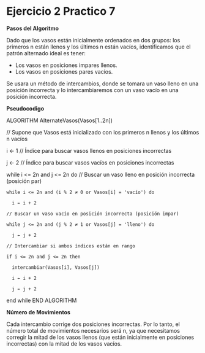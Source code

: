 # Ejercicio 2 Practico 7

**Pasos del Algoritmo**

Dado que los vasos están inicialmente ordenados en dos grupos: los primeros n están llenos y los últimos n están vacíos, identificamos que el patrón alternado ideal es tener:

- Los vasos en posiciones impares llenos.
- Los vasos en posiciones pares vacíos.

Se usara un método de intercambios, donde se tomara un vaso lleno en una posición incorrecta y lo intercambiaremos con un vaso vacío en una posición incorrecta.

**Pseudocodigo**

ALGORITHM AlternateVasos(Vasos[1..2n])

  // Supone que Vasos está inicializado con los primeros n llenos y los últimos n vacíos

  i ← 1  // Índice para buscar vasos llenos en posiciones incorrectas

  j ← 2  // Índice para buscar vasos vacíos en posiciones incorrectas

  while i <= 2n and j <= 2n do
    // Buscar un vaso lleno en posición incorrecta (posición par)

    while i <= 2n and (i % 2 ≠ 0 or Vasos[i] = 'vacío') do

      i ← i + 2

    // Buscar un vaso vacío en posición incorrecta (posición impar)

    while j <= 2n and (j % 2 ≠ 1 or Vasos[j] = 'lleno') do

      j ← j + 2

    // Intercambiar si ambos índices están en rango

    if i <= 2n and j <= 2n then

      intercambiar(Vasos[i], Vasos[j])

      i ← i + 2

      j ← j + 2
  end while
END ALGORITHM


**Número de Movimientos**

Cada intercambio corrige dos posiciones incorrectas. Por lo tanto, el número total de movimientos necesarios será n, ya que necesitamos corregir la mitad de los vasos llenos (que están inicialmente en posiciones incorrectas) con la mitad de los vasos vacíos.